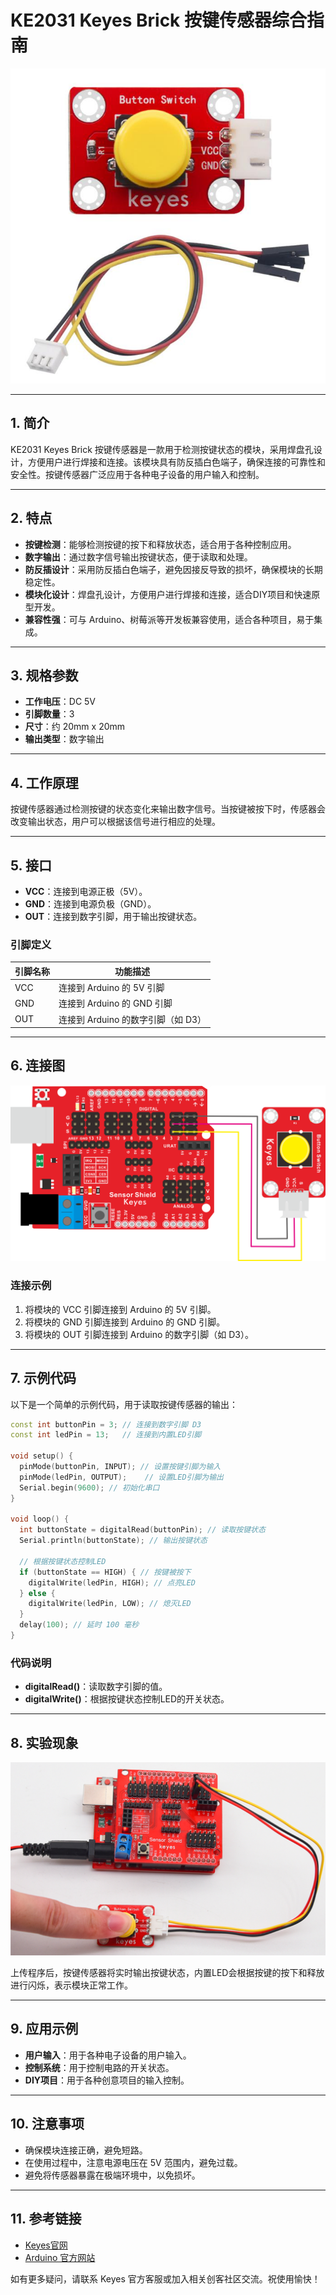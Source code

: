 # KE2031 Keyes Brick 按键传感器综合指南

![image-20250317161114361](media/image-20250317161114361.png)

---

## 1. 简介
KE2031 Keyes Brick 按键传感器是一款用于检测按键状态的模块，采用焊盘孔设计，方便用户进行焊接和连接。该模块具有防反插白色端子，确保连接的可靠性和安全性。按键传感器广泛应用于各种电子设备的用户输入和控制。

---

## 2. 特点
- **按键检测**：能够检测按键的按下和释放状态，适合用于各种控制应用。
- **数字输出**：通过数字信号输出按键状态，便于读取和处理。
- **防反插设计**：采用防反插白色端子，避免因接反导致的损坏，确保模块的长期稳定性。
- **模块化设计**：焊盘孔设计，方便用户进行焊接和连接，适合DIY项目和快速原型开发。
- **兼容性强**：可与 Arduino、树莓派等开发板兼容使用，适合各种项目，易于集成。

---

## 3. 规格参数
- **工作电压**：DC 5V  
- **引脚数量**：3  
- **尺寸**：约 20mm x 20mm  
- **输出类型**：数字输出  

---

## 4. 工作原理
按键传感器通过检测按键的状态变化来输出数字信号。当按键被按下时，传感器会改变输出状态，用户可以根据该信号进行相应的处理。

---

## 5. 接口
- **VCC**：连接到电源正极（5V）。
- **GND**：连接到电源负极（GND）。
- **OUT**：连接到数字引脚，用于输出按键状态。

### 引脚定义
| 引脚名称 | 功能描述                     |
|----------|------------------------------|
| VCC      | 连接到 Arduino 的 5V 引脚   |
| GND      | 连接到 Arduino 的 GND 引脚  |
| OUT      | 连接到 Arduino 的数字引脚（如 D3） |

---

## 6. 连接图
![image-20250317161132161](media/image-20250317161132161.png)

### 连接示例
1. 将模块的 VCC 引脚连接到 Arduino 的 5V 引脚。
2. 将模块的 GND 引脚连接到 Arduino 的 GND 引脚。
3. 将模块的 OUT 引脚连接到 Arduino 的数字引脚（如 D3）。

---

## 7. 示例代码
以下是一个简单的示例代码，用于读取按键传感器的输出：
```cpp
const int buttonPin = 3; // 连接到数字引脚 D3
const int ledPin = 13;   // 连接到内置LED引脚

void setup() {
  pinMode(buttonPin, INPUT); // 设置按键引脚为输入
  pinMode(ledPin, OUTPUT);    // 设置LED引脚为输出
  Serial.begin(9600); // 初始化串口
}

void loop() {
  int buttonState = digitalRead(buttonPin); // 读取按键状态
  Serial.println(buttonState); // 输出按键状态

  // 根据按键状态控制LED
  if (buttonState == HIGH) { // 按键被按下
    digitalWrite(ledPin, HIGH); // 点亮LED
  } else {
    digitalWrite(ledPin, LOW); // 熄灭LED
  }
  delay(100); // 延时 100 毫秒
}
```

### 代码说明
- **digitalRead()**：读取数字引脚的值。
- **digitalWrite()**：根据按键状态控制LED的开关状态。

---

## 8. 实验现象
![image-20250319091135693](media/image-20250319091135693.png)

上传程序后，按键传感器将实时输出按键状态，内置LED会根据按键的按下和释放进行闪烁，表示模块正常工作。

---

## 9. 应用示例
- **用户输入**：用于各种电子设备的用户输入。
- **控制系统**：用于控制电路的开关状态。
- **DIY项目**：用于各种创意项目的输入控制。

---

## 10. 注意事项
- 确保模块连接正确，避免短路。
- 在使用过程中，注意电源电压在 5V 范围内，避免过载。
- 避免将传感器暴露在极端环境中，以免损坏。

---

## 11. 参考链接
- [Keyes官网](http://www.keyes-robot.com/)
- [Arduino 官方网站](https://www.arduino.cc)  

如有更多疑问，请联系 Keyes 官方客服或加入相关创客社区交流。祝使用愉快！